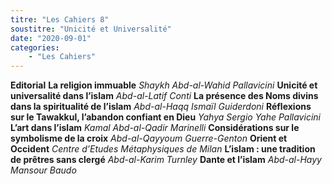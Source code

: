 ```yaml
---
titre: "Les Cahiers 8"
soustitre: "Unicité et Universalité"
date: "2020-09-01"
categories:
    - "Les Cahiers"
---
```


**Editorial**
**La religion immuable**
*Shaykh Abd-al-Wahid Pallavicini*
**Unicité et universalité dans l’islam**
*Abd-al-Latif Conti*
**La présence des Noms divins dans la spiritualité de l’islam**
*Abd-al-Haqq Ismaïl Guiderdoni*
**Réflexions sur le Tawakkul, l’abandon confiant en Dieu**
*Yahya Sergio Yahe Pallavicini*
**L’art dans l’islam**
*Kamal Abd-al-Qadir Marinelli*
**Considérations sur le symbolisme de la croix**
*Abd-al-Qayyoum Guerre-Genton*
**Orient et Occident**
*Centre d’Etudes Métaphysiques de Milan*
**L’islam&nbsp;: une tradition de prêtres sans clergé**
*Abd-al-Karim Turnley*
**Dante et l’islam**
*Abd-al-Hayy Mansour Baudo*